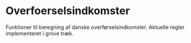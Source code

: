 Overfoerselsindkomster
======================

Funktioner til beregning af danske overførselsindkomster. Aktuelle regler implementeret i grove træk.

